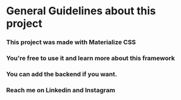 # General Guidelines about this project

### This project was made with Materialize CSS

### You're free to use it and learn more about this framework

### You can add the backend if you want.

### Reach me on Linkedin and Instagram
